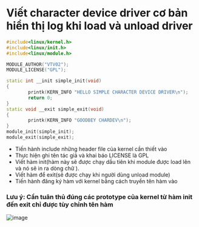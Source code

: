 # Viết character device driver cơ bản hiển thị log khi load và unload driver
```cpp
#include<linux/kernel.h>
#include<linux/init.h>
#include<linux/module.h>

MODULE_AUTHOR("VTV02");
MODULE_LICENSE("GPL");

static int __init simple_init(void)
{
        printk(KERN_INFO "HELLO SIMPLE CHARACTER DEVICE DRIVER\n");
        return 0;
}
static void __exit simple_exit(void)
{
        printk(KERN_INFO "GOODBEY CHARDEV\n");
}
module_init(simple_init);
module_exit(simple_exit);
```
- Tiến hành include những header file của kernel cần thiết vào
- Thực hiện ghi tên tác giả và khai báo LICENSE là GPL
- Viết hàm init(hàm này sẽ được chạy dầu tiên khi module được load lên và nó sẽ in ra dòng chữ ).
- Viết hàm để exit(sẽ được chạy khi người dùng unload module)
- Tiến hành đăng ký hàm với kernel bằng cách truyền tên hàm vào
### **Lưu ý: Cần tuân thủ đúng các prototype của kernel từ hàm init đến exit chỉ được tùy chỉnh tên hàm**
![image](https://github.com/user-attachments/assets/b72a4bac-a678-43b5-920f-94ef05bd7a1d)

  
